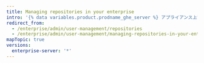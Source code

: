 ```yaml
---
title: Managing repositories in your enterprise
intro: '{% data variables.product.prodname_ghe_server %} アプライアンス上でリポジトリ管理者が利用できる設定を管理できます。'
redirect_from:
  - /enterprise/admin/user-management/repositories
  - /enterprise/admin/user-management/managing-repositories-in-your-enterprise
mapTopic: true
versions:
  enterprise-server: '*'
---
```


